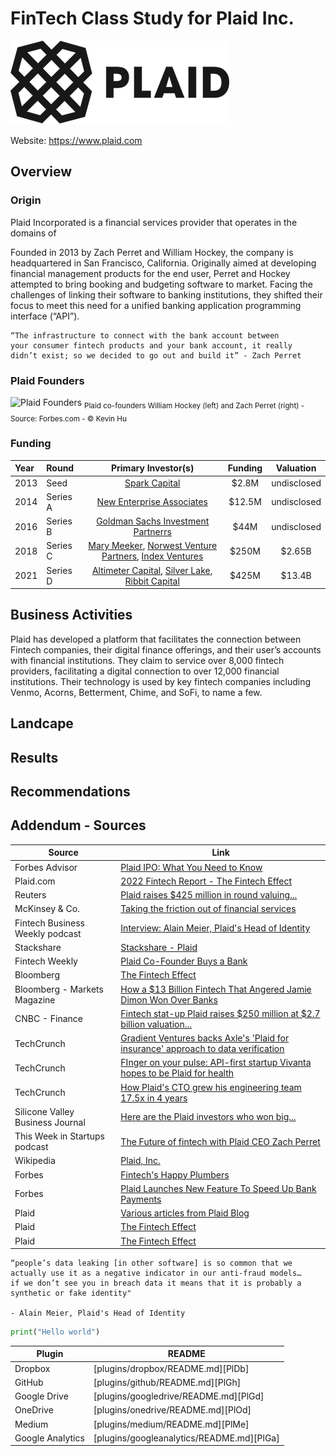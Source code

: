 # FinTech Class Study for Plaid Inc.

![test](images/350px-Plaid_logo.png)

Website: <https://www.plaid.com>

## Overview

### Origin

Plaid Incorporated is a financial services provider that operates in the domains of 

Founded in 2013 by Zach Perret and William Hockey, the company is headquartered in San Francisco, California. Originally aimed at developing financial management products for the end user, Perret and Hockey attempted to bring booking and budgeting software to market. Facing the challenges of linking their software to banking institutions, they shifted their focus to meet this need for a unified banking application programming interface (“API”).

```
“The infrastructure to connect with the bank account between
your consumer fintech products and your bank account, it really
didn’t exist; so we decided to go out and build it” - Zach Perret
```

### Plaid Founders
![Plaid Founders](https://imageio.forbes.com/specials-images/imageserve/606cc07c057d1b6bbe16ce7a/Plaid-cofounders-William-Hockey-and-Zach-Perret/0x0.jpg?format=jpg&width=1440)
<sub>Plaid co-founders William Hockey (left) and Zach Perret (right) - Source: Forbes.com - © Kevin Hu</sub>



### Funding

| Year  | Round | Primary Investor(s) | Funding | Valuation |
| :------------- | :------------- | :-------------: | :-------------: | :-------------: |
|2013 | Seed| [Spark Capital](https://www.sparkcapital.com/)| $2.8M| undisclosed|
|2014 | Series A| [New Enterprise Associates](https://www.nea.com/)| $12.5M| undisclosed|
|2016 | Series B| [Goldman Sachs Investment Partnerrs](https://growth.gs.com/homepage)| $44M| undisclosed|
|2018 | Series C| [Mary Meeker](https://www.bondcap.com/partners/mary-meeker/), [Norwest Venture Partners](https://www.nvp.com/), [Index Ventures](https://www.indexventures.com/)| $250M| $2.65B|
|2021 | Series D| [Altimeter Capital](https://www.altimeter.com/home), [Silver Lake](https://www.silverlake.com/), [Ribbit Capital](https://ribbitcap.com/)| $425M| $13.4B|




## Business Activities

Plaid has developed a platform that facilitates the connection between Fintech companies, their digital finance offerings, and their user’s accounts with financial institutions. They claim to service over 8,000 fintech providers, facilitating a digital connection to over 12,000 financial institutions. Their technology is used by key fintech companies including Venmo, Acorns, Betterment, Chime, and SoFi, to name a few. 

## Landcape

## Results

## Recommendations

## Addendum - Sources

| Source  | Link |
| ------------- | ------------- |
| Forbes Advisor  |[Plaid IPO: What You Need to Know](https://www.forbes.com/advisor/investing/plaid-ipo/#:~:text=Plaid's%20business%20jumped%20by%2060,was%20going%20to%20the%20moon)  |
| Plaid.com  | [2022 Fintech Report - The Fintech Effect](https://assets.ctfassets.net/ss5kfr270og3/VaCGExAZmB8BOcPEZnUUk/5f707ad491b1112b33b9a23f0a014f27/the-fintech-effect-2022.pdf?form=2008)  |
| Reuters  | [Plaid raises $425 million in round valuing...](https://www.reuters.com/article/us-plaid-funding-idUSKBN2BU1ID)  |
| McKinsey & Co.  | [Taking the friction out of financial services](https://www.mckinsey.com/industries/financial-services/our-insights/taking-the-friction-out-of-financial-services-a-conversation-with-plaid-coo-eric-sager)  |
| Fintech Business Weekly podcast  | [Interview: Alain Meier, Plaid's Head of Identity](https://fintechbusinessweekly.substack.com/p/interview-alain-meier-plaids-head)  |
| Stackshare  | [Stackshare - Plaid](https://stackshare.io/plaid/plaid)  |
| Fintech Weekly  | [Plaid Co-Founder Buys a Bank](https://fintechbusinessweekly.substack.com/p/plaid-co-founder-buys-a-bank-goldman)  |
| Bloomberg  | [The Fintech Effect](link)  |
| Bloomberg - Markets Magazine  | [How a $13 Billion Fintech That Angered Jamie Dimon Won Over Banks](https://www.bloomberg.com/news/features/2023-05-31/plaid-scared-jamie-dimon-but-fintech-behind-venmo-and-robinhood-won-him-over)  |
| CNBC - Finance  | [Fintech stat-up Plaid raises $250 million at $2.7 billion valuation...](https://www.cnbc.com/2018/12/11/plaids-250-million-funding-round-propels-it-to-2point7-billion-valuation.html)  |
| TechCrunch  | [Gradient Ventures backs Axle's 'Plaid for insurance' approach to data verification](https://techcrunch.com/2023/04/10/gradient-ventures-axle-plaid-insurance-verification/)  |
| TechCrunch  | [FInger on your pulse: API-first startup Vivanta hopes to be Plaid for health](https://techcrunch.com/2022/06/21/finger-on-your-pulse-api-first-startup-vivanta-hopes-to-be-plaid-for-health/)  |
| TechCrunch  | [How Plaid's CTO grew his engineering team 17.5x in 4 years](https://techcrunch.com/2022/03/28/how-plaids-cto-grew-his-engineering-team-17-5x-in-4-years/)  |
| Silicone Valley Business Journal  | [Here are the Plaid investors who won big...](https://www.bizjournals.com/sanjose/news/2020/01/14/plaid-visa-acquisition-vc-return-nea-spark-kleiner.html)  |
| This Week in Startups podcast  | [The Future of fintech with Plaid CEO Zach Perret](https://podcasts.apple.com/us/podcast/the-future-of-fintech-with-plaid-ceo-zach-perret-e1818/id315114957?i=1000629464564)  |
| Wikipedia  | [Plaid, Inc.](https://en.m.wikipedia.org/wiki/Plaid_Inc.)  |
| Forbes  | [Fintech's Happy Plumbers](https://www.forbes.com/plaid-fintech/#3b5db98f67f9)  |
| Forbes  | [Plaid Launches New Feature To Speed Up Bank Payments](https://www.forbes.com/sites/emilymason/2023/04/13/plaid-launches-new-feature-to-speed-up-bank-payments/?sh=6713fe164e2b)  |
| Plaid  | [Various articles from Plaid Blog](https://plaid.com/blog/)  |
| Plaid  | [The Fintech Effect](link)  |
| Plaid  | [The Fintech Effect](link)  |


```text
“people’s data leaking [in other software] is so common that we
actually use it as a negative indicator in our anti-fraud models…
if we don’t see you in breach data it means that it is probably a
synthetic or fake identity"

- Alain Meier, Plaid's Head of Identity
```

```python
print("Hello world")
```

| Plugin | README |
| ------ | ------ |
| Dropbox | [plugins/dropbox/README.md][PlDb] |
| GitHub | [plugins/github/README.md][PlGh] |
| Google Drive | [plugins/googledrive/README.md][PlGd] |
| OneDrive | [plugins/onedrive/README.md][PlOd] |
| Medium | [plugins/medium/README.md][PlMe] |
| Google Analytics | [plugins/googleanalytics/README.md][PlGa] |